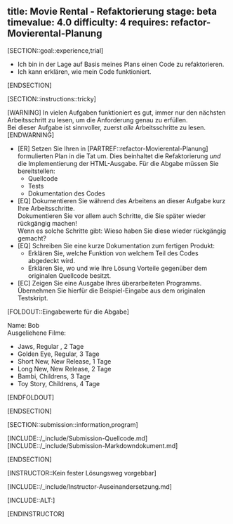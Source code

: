title: Movie Rental - Refaktorierung
stage: beta
timevalue: 4.0
difficulty: 4
requires: refactor-Movierental-Planung
---

[SECTION::goal::experience,trial]

- Ich bin in der Lage auf Basis meines Plans einen Code zu refaktorieren.
- Ich kann erklären, wie mein Code funktioniert.

[ENDSECTION]

[SECTION::instructions::tricky]

[WARNING]
In vielen Aufgaben funktioniert es gut, immer nur den nächsten Arbeitsschritt zu lesen, um die 
Anforderung genau zu erfüllen.  
Bei dieser Aufgabe ist sinnvoller, zuerst _alle_ Arbeitsschritte zu lesen.
[ENDWARNING]

- [ER] Setzen Sie Ihren in [PARTREF::refactor-Movierental-Planung] formulierten Plan 
  in die Tat um.
  Dies beinhaltet die Refaktorierung _und_ die Implementierung der HTML-Ausgabe.
  Für die Abgabe müssen Sie bereitstellen:
    - Quellcode
    - Tests
    - Dokumentation des Codes
- [EQ] Dokumentieren Sie während des Arbeitens an dieser Aufgabe kurz Ihre Arbeitsschritte.  
  Dokumentieren Sie vor allem auch Schritte, die Sie später wieder rückgängig machen!  
  Wenn es solche Schritte gibt: Wieso haben Sie diese wieder rückgängig gemacht?
- [EQ] Schreiben Sie eine kurze Dokumentation zum fertigen Produkt:
    - Erklären Sie, welche Funktion von welchem Teil des Codes abgedeckt wird.
    - Erklären Sie, wo und wie Ihre Lösung Vorteile gegenüber dem originalen Quellcode besitzt.
- [EC] Zeigen Sie eine Ausgabe Ihres überarbeiteten Programms.
  Übernehmen Sie hierfür die Beispiel-Eingabe aus dem originalen Testskript.

[FOLDOUT::Eingabewerte für die Abgabe]

Name: Bob  
Ausgeliehene Filme:

- Jaws, Regular , 2 Tage
- Golden Eye, Regular, 3 Tage
- Short New, New Release, 1 Tage
- Long New, New Release, 2 Tage
- Bambi, Childrens, 3 Tage
- Toy Story, Childrens, 4 Tage

[ENDFOLDOUT]

[ENDSECTION]

[SECTION::submission::information,program]

[INCLUDE::/_include/Submission-Quellcode.md]
[INCLUDE::/_include/Submission-Markdowndokument.md]

[ENDSECTION]

[INSTRUCTOR::Kein fester Lösungsweg vorgebbar]

[INCLUDE::/_include/Instructor-Auseinandersetzung.md]

[INCLUDE::ALT:]

[ENDINSTRUCTOR]
